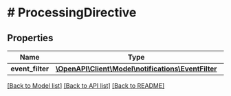 # # ProcessingDirective

## Properties

Name | Type | Description | Notes
------------ | ------------- | ------------- | -------------
**event_filter** | [**\OpenAPI\Client\Model\notifications\EventFilter**](EventFilter.md) |  | [optional]

[[Back to Model list]](../../README.md#models) [[Back to API list]](../../README.md#endpoints) [[Back to README]](../../README.md)
